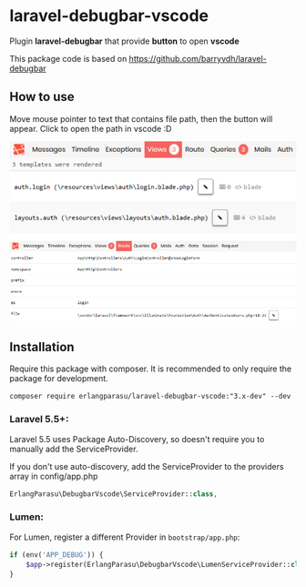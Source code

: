 # laravel-debugbar-vscode

Plugin **laravel-debugbar** that provide **button** to open **vscode**

This package code is based on https://github.com/barryvdh/laravel-debugbar

## How to use

Move mouse pointer to text that contains file path, then the button will appear. Click to open the path in vscode :D

![Screenshot 1](screenshots/laravel-debugbar-vscode.screnshot-1.png)
![Screenshot 2](screenshots/laravel-debugbar-vscode.screnshot-2.png)

## Installation

Require this package with composer. It is recommended to only require the package for development.

```shell
composer require erlangparasu/laravel-debugbar-vscode:"3.x-dev" --dev
```

### Laravel 5.5+:

Laravel 5.5 uses Package Auto-Discovery, so doesn't require you to manually add the ServiceProvider.

If you don't use auto-discovery, add the ServiceProvider to the providers array in config/app.php

```php
ErlangParasu\DebugbarVscode\ServiceProvider::class,
```

### Lumen:

For Lumen, register a different Provider in `bootstrap/app.php`:

```php
if (env('APP_DEBUG')) {
    $app->register(ErlangParasu\DebugbarVscode\LumenServiceProvider::class);
}
```
